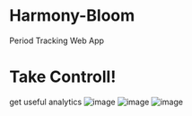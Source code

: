 # Harmony-Bloom
Period Tracking Web App
# Take Controll!
get useful analytics
![image](https://github.com/balserDev/Harmony-Bloom/assets/134951579/4a38cf39-dd0f-4066-a4f0-fbb714b51aca)
![image](https://github.com/balserDev/Harmony-Bloom/assets/134951579/7b7fae00-1ff5-471d-83fa-4a91161ee084)
![image](https://github.com/balserDev/Harmony-Bloom/assets/134951579/990c4190-ce66-4fee-bf16-c5981932736d)



